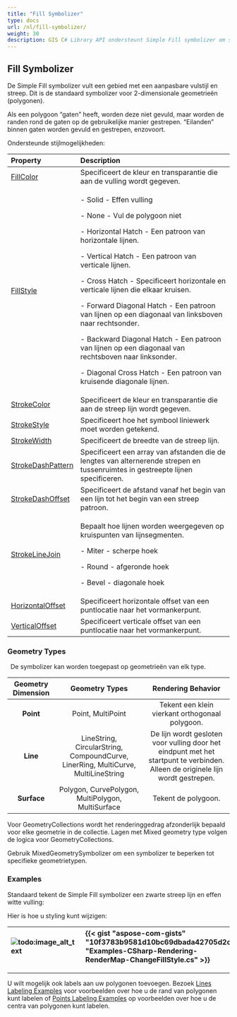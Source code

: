 ```yaml
---
title: "Fill Symbolizer"
type: docs
url: /nl/fill-symbolizer/
weight: 30
description: GIS C# Library API ondersteunt Simple Fill symbolizer om stijl en streep voor 2-dimensionale geometrie polygonen van elk type toe te passen, zoals Punt, Lijn, Oppervlakte.
---
```


## **Fill Symbolizer**
De Simple Fill symbolizer vult een gebied met een aanpasbare vulstijl en streep. Dit is de standaard symbolizer voor 2-dimensionale geometrieën (polygonen). 

Als een polygoon “gaten” heeft, worden deze niet gevuld, maar worden de randen rond de gaten op de gebruikelijke manier gestrepen. “Eilanden” binnen gaten worden gevuld en gestrepen, enzovoort.

Ondersteunde stijlmogelijkheden:

|**Property**|**Description**|
| :- | :- |
|[FillColor](https://reference.aspose.com/gis/net/aspose.gis.rendering.symbolizers/simplefill/properties/fillcolor)|Specificeert de kleur en transparantie die aan de vulling wordt gegeven.|
|[FillStyle](https://reference.aspose.com/gis/net/aspose.gis.rendering.symbolizers/simplefill/properties/fillstyle)|<p>- Solid - Effen vulling</p><p>- None - Vul de polygoon niet</p><p>- Horizontal Hatch - Een patroon van horizontale lijnen.</p><p>- Vertical Hatch - Een patroon van verticale lijnen.</p><p>- Cross Hatch - Specificeert horizontale en verticale lijnen die elkaar kruisen.</p><p>- Forward Diagonal Hatch - Een patroon van lijnen op een diagonaal van linksboven naar rechtsonder.</p><p>- Backward Diagonal Hatch - Een patroon van lijnen op een diagonaal van rechtsboven naar linksonder.</p><p>- Diagonal Cross Hatch - Een patroon van kruisende diagonale lijnen.</p>|
|[StrokeColor](https://reference.aspose.com/gis/net/aspose.gis.rendering.symbolizers/simplefill/properties/strokecolor)|Specificeert de kleur en transparantie die aan de streep lijn wordt gegeven.|
|[StrokeStyle](https://reference.aspose.com/gis/net/aspose.gis.rendering.symbolizers/simplefill/properties/strokestyle)|Specificeert hoe het symbool liniewerk moet worden getekend.|
|[StrokeWidth](https://reference.aspose.com/gis/net/aspose.gis.rendering.symbolizers/simplefill/properties/strokewidth)|Specificeert de breedte van de streep lijn.|
|[StrokeDashPattern](https://reference.aspose.com/gis/net/aspose.gis.rendering.symbolizers/simplefill/properties/strokedashpattern)|Specificeert een array van afstanden die de lengtes van alternerende strepen en tussenruimtes in gestreepte lijnen specificeren.|
|[StrokeDashOffset](https://reference.aspose.com/gis/net/aspose.gis.rendering.symbolizers/simplefill/properties/strokedashoffset)|Specificeert de afstand vanaf het begin van een lijn tot het begin van een streep patroon.|
|[StrokeLineJoin](https://reference.aspose.com/gis/net/aspose.gis.rendering.symbolizers/simplefill/properties/strokelinejoin)|<p>Bepaalt hoe lijnen worden weergegeven op kruispunten van lijnsegmenten.</p><p>- Miter - scherpe hoek</p><p>- Round - afgeronde hoek</p><p>- Bevel - diagonale hoek</p>|
|[HorizontalOffset](https://reference.aspose.com/gis/net/aspose.gis.rendering.symbolizers/simplefill/properties/horizontaloffset)|Specificeert horizontale offset van een puntlocatie naar het vormankerpunt.|
|[VerticalOffset](https://reference.aspose.com/gis/net/aspose.gis.rendering.symbolizers/simplefill/properties/verticaloffset)|Specificeert verticale offset van een puntlocatie naar het vormankerpunt.|

### **Geometry Types**
` `De symbolizer kan worden toegepast op geometrieën van elk type.

|**Geometry Dimension**|**Geometry Types**|**Rendering Behavior**|
| :-: | :-: | :-: |
|**Point**|Point, MultiPoint|Tekent een klein vierkant orthogonaal polygoon.|
|**Line**|LineString, CircularString, CompoundCurve, LinerRing, MultiCurve, MultiLineString|De lijn wordt gesloten voor vulling door het eindpunt met het startpunt te verbinden. Alleen de originele lijn wordt gestrepen.|
|**Surface**|Polygon, CurvePolygon, MultiPolygon, MultiSurface|Tekent de polygoon.|

Voor GeometryCollections wordt het renderinggedrag afzonderlijk bepaald voor elke geometrie in de collectie. Lagen met Mixed geometry type volgen de logica voor GeometryCollections.

Gebruik MixedGeometrySymbolizer om een symbolizer te beperken tot specifieke geometrietypen.

### **Examples**
Standaard tekent de Simple Fill symbolizer een zwarte streep lijn en effen witte vulling:



Hier is hoe u styling kunt wijzigen:




|![todo:image_alt_text](fill-symbolizer_1.png)|{{< gist "aspose-com-gists" "10f3783b9581d10bc69dbada42705d2c" "Examples-CSharp-Rendering-RenderMap-ChangeFillStyle.cs" >}}|
| :- | :- |

-----
U wilt mogelijk ook labels aan uw polygonen toevoegen. Bezoek [Lines Labeling Examples](/gis/net/simple-labeling/#simplelabeling-lineslabelingexamples) voor voorbeelden over hoe u de rand van polygonen kunt labelen of [Points Labeling Examples](/gis/net/simple-labeling/#simplelabeling-pointslabelingexamples) op voorbeelden over hoe u de centra van polygonen kunt labelen.
